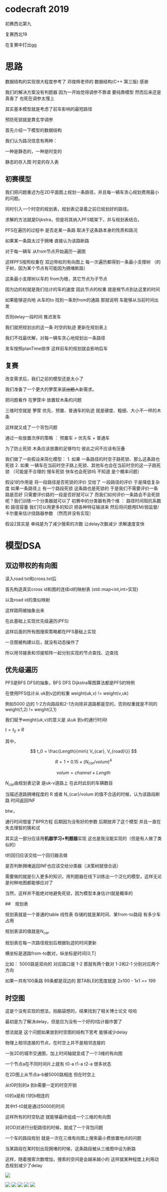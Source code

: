 # codecraft 2019

初赛西北第九

复赛西北19

在复赛中打出gg

# 思路

数据结构的实现很大程度参考了 邓俊辉老师的 数据结构(C++ 第三版) 感谢

我们的解决方案没有判题器 因为一开始觉得调参不靠谱 要纯靠模型 然而后来还是真香了 也死在调参太慢上

其实基本模型就是考虑了前车影响的最短路径

预防死锁就是靠玄学调参

首先介绍一下模型的数据结构

我们认为路况信息有两种：

一种是静态的，一种是时变的

静态的存入图 时变的存入表


## 初赛模型

我们把问题重述为在2D平面图上规划一条路径，并且每一辆车贪心规划费用最小的问题。

同时引入一个时空的规划表，规划表记录着之前已规划好的路径。

求解的方法就是Dijkstra，但是将其纳入PFS框架下，并与规划表结合。

PFS在遍历的过程中 是否走某一条路 取决于这条路本身的性质和路况

如果某一条路太过于拥堵 直接认为该路断路

对于每一辆车 从from节点开始遍历一遍图

这样PFS按照权重在 双边带权的有向图上 每一次遍历都得到一条最小支撑树 （的子树，因为某个节点有可能因为拥堵断路）

这条最小支撑树以车的 from为根，其它节点为子节点

因为边的权就是我们估计的车的速度 因此节点的权重 就是根节点到达这里的时间

如果能够逆向地 从车的to 找到一条到from的通路 那就说明 车能够从当前时间出发

否则delay一段时间 推迟发车

我们就把规划出的这一条 时空的轨迹 更新在规划表上

我们不找最优解，对每一辆车贪心地规划出一条路径

发车按照planTime排序 这样前车的规划就会影响后车


## 复赛

改变需求后，我们之前的模型还是太小了

我们准备了一个更大的箩筐来装<del>出题人</del>新需求。

把问题看作 在箩筐中 放置软木条的问题

三维时空就是 箩筐 优先、预置、普通车的轨迹 就是硬度、粗细、大小不一样的木条

这样就又成了一个背包问题

通过一些放置次序的策略 ：  预置车 > 优先车 + 普通车 

为了防止死锁 木条应该放置的足够均匀 彼此之间不应该有压叠

我们做了一些假设来简化模型：
    1. 如果 一条路径的时空子路死锁、那么这条路也死锁
    2. 如果 一辆车在当前时空子路上死锁、其他车也会在当前时空的这一子路死锁 （可能是不合理的 慢车死锁 快车也会死锁吗 不知道 是个概率问题）
   
   假设1的作用是 将一段路径是否死锁的评价 交给了 一段路径的评价 于是降低复杂度
    如果一条路径上 有一个路段死锁 这条路也是死锁的 于是我们不需要评价一条路是否好 只需要评价路的一段是否好就可以了
    而我们如何评价一条路会不会死锁呢？我们训练一个分类器就可以了
        初赛中的分类器有两个维 ： 路径时间阻抗系数 和 路径容量
        我们可以用更多的知识 把各种特征输进来 然后将问题用EM/弱监督/卡尔曼来估计绕路器参数 （然而并没有实现）

   假设2其实是 单纯是为了减少搜索的次数 让delay次数减少 求解速度变快


# 模型DSA

## 双边带权的有向图

读入road.txt和cross.txt后

首先构造真实cross id和图的连续id的映射表 (std::map<int,int>实现)

以及road id的类似映射

这样路网被抽象出来

在此基础上实现优先级遍历(PFS)

这样后面的所有图搜索策略都在PFS基础上实现

一旦图被构建以后，就没有动态操作了

所以用邻接表和邻接矩阵一起分别实现的节点查找、边查找

## 优先级遍历

PFS是BFS DFS的抽象，BFS DFS Dijkstra等图算法都是PFS的特例

在使用PFS估计从 uk到v边的权重 weight(uk,v) != weight(v,uk)

例如5000 边的 1-2方向路段和2-1方向除非道路都是空的，否则权重就是不同的 weight(1,2) != weight(2,1) 


我们赋予weight(uk,v)的意义是 从uk 到v的通行时间t

 $t = t_0\times R$

其中，

$$
t_0 = \frac{Length}{min\{ V_{car}, V_{road}\}}
$$

$$
R = 1 + 0.15 \times (N_{car}/volum)^{4}
$$

$$
volum = channel \times Length
$$

$N_{car}$由规划表记录 是uk-v道路上 在此时此刻的车辆数目

当描述道路拥堵程度的 R 或者 N_{car}/volum 的值不合适的时候，认为该路段断路 时间返回INF

btw，

通行时间借鉴了BPR方程 后期因为没有好的参数 后期放弃了这个模型 并且一直在失去理智的猜和试

其实这一部分应该用**机器学习+判题器**实现 这也是我没能实现的（但是有人做了类似的）

t的回归应该交给一个回归器去做

是否判断拥堵返回INF也应该交给分类器（决策树就很合适）

需要做的就是引入更多的知识，用判题器在线下训练出一个泛化的模型，这样无论是何种地图都能够应对了

当然，这样并不能绝对地避免死锁，因为模型本身估计t就是概率的


##　规划表

规划表就是一个普通的table 线性表 存储的就是某时间、某from-to路段 有多少车占用 

规划表读的值就是$N_{car}$ 

规划表在每一次路径规划后根据轨迹的时间更新

横坐标是道路from-to数对，纵坐标是时间[0,T]

比如： 5000路是双向的 对应路口是 1-2 那就有两个数对 1-2和2-1 分别对应两个方向

如果一共有100条路 99条都是双边的 那TABLE的宽度就是 2x100 - 1x1 == 199

## 时空图

这是个没有实现的想法，拍脑袋想的，结果找到了相关博士论文 哈哈

最初是为了解决delay，但是应为没有一个好的t估计器作罢了

想法就是 这个问题如果放到时空图的结构下思考 能够减少delay

物理上相邻连接的节点，在时空上并不是相邻连接的

一张2D的城市交通图，加上时间轴就变成了一个3维的有向图

一个节点a在不同时间片上就有 t0-a t1-a t2-a 很多状态


在2D图上从节点a-b被5000路相连 但在时空上

从t0时刻的a 到b需要一定的时空开销

t0的a是和 t1的b相连的

其中t1-t0就是通过5000的时间

这样所有的时空轨迹 就能够最终组成一个三维的有向图

对OD对进行分配路径的时候，就成了一个背包问题

一个车的路段规划 就是一次在三维有向图上搜索最小费放置地点的问题

当某路段在某时刻出现拥堵的时候，这条路段被从三维图中设为断路

这样，随着搜索次数增加，搜索的空间是会越来越小的 这样就某种程度上利用动态规划减少了delay

![](./img/6.png)



![](./img/1.png)
![](./img/2.png)
![](./img/3.png)
![](./img/4.png)
![](./img/5.png)